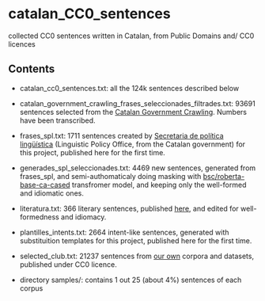 # catalan_CC0_sentences
collected CC0 sentences written in Catalan, from Public Domains and/ CC0 licences

## Contents
* catalan_cc0_sentences.txt: all the 124k sentences described below

* catalan_government_crawling_frases_seleccionades_filtrades.txt:  93691 sentences selected from the <a href="https://zenodo.org/record/5500233#.YUSvh3uxXOt">Catalan Government Crawling</a>. Numbers have been transcribed.
* frases_spl.txt: 1711 sentences created by <a href="https://llengua.gencat.cat/ca/direccio_general_politica_linguistica/">Secretaria de política lingüística</a>  (Linguistic Policy Office, from the Catalan government) for this project, published here for the first time.
* generades_spl_seleccionades.txt: 4469 new sentences, generated from frases_spl, and semi-authomaticaly  doing masking with <a href="https://huggingface.co/bsc/roberta-base-ca-cased">bsc/roberta-base-ca-cased</a> transfromer model, and keeping only the well-formed and idiomatic ones.
* literatura.txt: 366 literary sentences, published <a href="https://cultura.gencat.cat/ca/ilc/que-fem/publicacions/postals-literaries/">here</a>, and edited for well-formedness and idiomacy.
* plantilles_intents.txt: 2664 intent-like sentences, generated with substituition templates for this project, published here for the first time.
* selected_club.txt: 21237 sentences from <a href="https://huggingface.co/bsc">our own</a> corpora and datasets, published under CC0 licence.
* directory samples/: contains 1 out 25 (about 4%) sentences of each corpus

